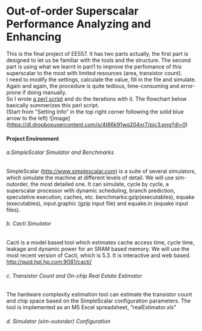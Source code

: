 # Out-of-order Superscalar Performance Analyzing and Enhancing
This is the final project of EE557. It has two parts actually, the first part is designed to let us be familiar with the tools and the structure. The second part is using what we learnt in part1 to improve the perfomance of this superscalar to the most with limited resources (area, transistor count).<br />
I need to modify the settings, calculate the value, fill in the file and simulate. Again and again, the procedure is quite tedious, time-consuming and error-prone if doing manually. <br />
So I wrote [a perl script](https://github.com/CWang24/Out-of-order-Superscalar-Performance-Analyzing-and-Enhancing/blob/master/cw557.pl) and do the iterations with it. The flowchart below basically summerizes this perl script. <br />
(Start from "Setting Info" in the top right corner following the solid blue arrow to the left)
![image] (https://dl.dropboxusercontent.com/s/4t86k91wq204xr7/pic3.png?dl=0)
#### Project Environment
###### a.SimpleScalar Simulator and Benchmarks
SimpleScalar (http://www.simplescalar.com) is a suite of several simulators, which simulate the machine
at different levels of detail. We will use sim-outorder, the most detailed one. It can simulate, cycle by
cycle, a superscalar processor with dynamic scheduling, branch prediction, speculative execution, caches,
etc. 
benchmarks:gzip(executables), equake (executables), input.graphic (gzip input file) and equake.in (equake input files). 

###### b. Cacti Simulator
Cacti is a model based tool which estimates cache access time, cycle time, leakage and dynamic power
for an SRAM based memory. We will use the most recent version of Cacti, which is 5.3. It is interactive
and web based. 
http://quid.hpl.hp.com:9081/cacti/

###### c. Transistor Count and On-chip Real Estate Estimator
The hardware complexity estimation tool can estimate the transistor count and chip space based on the
SimpleScalar configuration parameters. The tool is implemented as an MS Excel spreadsheet,
“realEstimator.xls” 

###### d. Simulator (sim-outorder) Configuration










